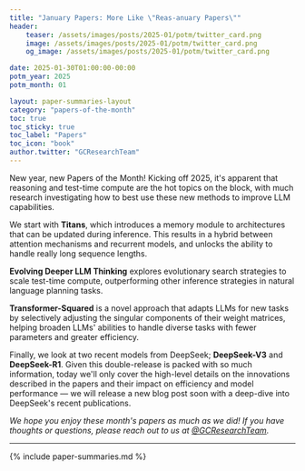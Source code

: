 ```yaml
---
title: "January Papers: More Like \"Reas-anuary Papers\""
header:
    teaser: /assets/images/posts/2025-01/potm/twitter_card.png
    image: /assets/images/posts/2025-01/potm/twitter_card.png
    og_image: /assets/images/posts/2025-01/potm/twitter_card.png

date: 2025-01-30T01:00:00-00:00
potm_year: 2025
potm_month: 01

layout: paper-summaries-layout
category: "papers-of-the-month"
toc: true
toc_sticky: true
toc_label: "Papers"
toc_icon: "book"
author.twitter: "GCResearchTeam"
---
```


New year, new Papers of the Month!
Kicking off 2025, it's apparent that reasoning and test-time compute are the hot topics on the block, with
much research investigating how to best use these new methods to improve LLM capabilities.

We start with **Titans**, which introduces a memory module to architectures that can be updated during inference. This results
in a hybrid between attention mechanisms and recurrent models, and unlocks the ability to handle really long sequence lengths.

**Evolving Deeper LLM Thinking** explores evolutionary search strategies to scale test-time compute, outperforming other
inference strategies in natural language planning tasks.

**Transformer-Squared** is a novel approach that adapts LLMs for new tasks by selectively adjusting the singular components of their
weight matrices, helping broaden LLMs' abilities to handle diverse tasks with fewer parameters and greater efficiency.

Finally, we look at two recent models from DeepSeek; **DeepSeek-V3** and **DeepSeek-R1**. Given this double-release is packed with
so much information, today we'll only cover the high-level details on the innovations described in the papers and their impact on
efficiency and model performance — we will release a new blog post soon with a deep-dive into DeepSeek's recent publications.

*We hope you enjoy these month's papers as much as we did! If you have thoughts or questions, please reach out to us at [@GCResearchTeam](https://x.com/GCResearchTeam).*

---

{% include paper-summaries.md %}

